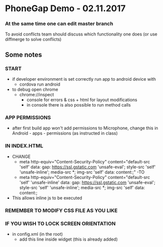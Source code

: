 # PhoneGap Demo - 02.11.2017

### At the same time one can edit master branch
To avoid conflicts team should discuss which functionality one does (or use diffmerge to solve conflicts)

## Some notes

### START
- if developer environment is set correctly run app to android device with
	- cordova run android
- to debug open chrome
	- chrome://inspect
		- console for errors & css + html for layout modifications
		- in console there is also possible to run method calls

### APP PERMISSIONS
- after first build app won't add permissions to Microphone, change this in Android - apps - permissions (as instructed in class)

### IN INDEX.HTML
- CHANGE
	- meta http-equiv="Content-Security-Policy" content="default-src 'self' data: gap: https://ssl.gstatic.com 'unsafe-eval'; style-src 'self' 'unsafe-inline'; media-src *; img-src 'self' data: content:;"
-TO
	- meta http-equiv="Content-Security-Policy" content="default-src 'self' 'unsafe-inline' data: gap: https://ssl.gstatic.com 'unsafe-eval'; style-src 'self' 'unsafe-inline'; media-src *; img-src 'self' data: content:;
- This allows inline js to be executed

### REMEMBER TO MODIFY CSS FILE AS YOU LIKE

### IF YOU WISH TO LOCK SCREEN ORIENTATION
- in config.xml (in the root)
	- add this line inside widget (this is already added)
    <preference name="Orientation" value="portrait" />

